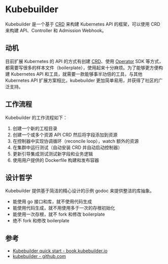 # Kubebuilder

Kubebuilder 是一个基于 [CRD](../concepts/crd.md) 来构建 Kubernetes API 的框架，可以使用 CRD 来构建 API、Controller 和 Admission Webhook。

## 动机

目前扩展 Kubernetes 的 API 的方式有创建 [CRD](../concepts/crd.md)、使用 [Operator](operator.md) SDK 等方式，都需要写很多的样本文件（boilerplate），使用起来十分麻烦。为了能够更方便构建 Kubernetes API 和工具，就需要一款能够事半功倍的工具，与其他 Kubernetes API 扩展方案相比，kubebuilder 更加简单易用，并获得了社区的广泛支持。

## 工作流程

Kubebuilder 的工作流程如下：

1. 创建一个新的工程目录
2. 创建一个或多个资源 API CRD 然后将字段添加到资源
3. 在控制器中实现协调循环（reconcile loop），watch 额外的资源
4. 在集群中运行测试（自动安装 CRD 并自动启动控制器）
5. 更新引导集成测试测试新字段和业务逻辑
6. 使用用户提供的 Dockerfile 构建和发布容器

## 设计哲学

Kubebuilder 提供基于简洁的精心设计的示例 godoc 来提供整洁的库抽象。

- 能使用 go 接口和库，就不使用代码生成
- 能使用代码生成，就不用使用多于一次的存根初始化
- 能使用一次存根，就不 fork 和修改 boilerplate
- 绝不 fork 和修改 boilerplate

## 参考

- [Kubebuilder quick start - book.kubebuilder.io](https://book.kubebuilder.io/quick_start.html)
- [kubebuilder - github.com](https://github.com/kubernetes-sigs/kubebuilder/)
